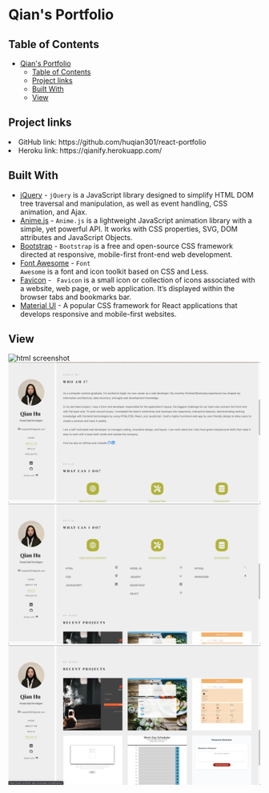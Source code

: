 

# Qian's Portfolio

## Table of Contents 

- [Qian's Portfolio](#qians-portfolio)
  - [Table of Contents](#table-of-contents)
  - [Project links](#project-links)
  - [Built With](#built-with)
  - [View](#view)
  

## Project links
<li>GitHub link: https://github.com/huqian301/react-portfolio<br/></li>
<li>Heroku link: https://qianify.herokuapp.com/</li>

## Built With
+ [jQuery](https://jquery.com/) - <code>jQuery</code> is a JavaScript library designed to simplify HTML DOM tree traversal and manipulation, as well as event handling, CSS animation, and Ajax.
+ [Anime.js](https://animejs.com/) - <code>Anime.js</code> is a lightweight JavaScript animation library with a simple, yet powerful API.
It works with CSS properties, SVG, DOM attributes and JavaScript Objects.
+ [Bootstrap](https://getbootstrap.com/) - <code>Bootstrap</code> is a free and open-source CSS framework directed at responsive, mobile-first front-end web development.
+ [Font Awesome](https://fontawesome.com/) - <code>Font Awesome</code> is a font and icon toolkit based on CSS and Less.
+ [Favicon](https://favicon.io/) - <code> Favicon</code> is a small icon or collection of icons associated with a website, web page, or web application. It’s displayed within the browser tabs and bookmarks bar. 
+ [Material UI](https://material-ui.com/) - A popular CSS framework for React applications that develops responsive and mobile-first websites.
## View 


![html screenshot](public/img/home.png) 
![html screenshot](public/img/about.png) 
![html screenshot](public/img/skill.png) 
![html screenshot](public/img/project.png) 
